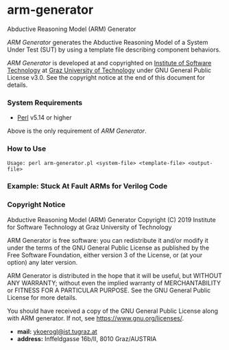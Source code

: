 # arm-generator
Abductive Reasoning Model (ARM) Generator

*ARM Generator* generates the Abductive Reasoning Model of a System Under Test (SUT) by using a template file describing component behaviors.

*ARM Generator* is developed at and copyrighted on [Institute of Software Technology][1] at [Graz University of Technology][2] under GNU General Public License v3.0. See the copyright notice at the end of this document for details.

### System Requirements

* [Perl][3] v5.14 or higher

Above is the only requirement of *ARM Generator*.

### How to Use

```
Usage: perl arm-generator.pl <system-file> <template-file> <output-file>
```

### Example: Stuck At Fault ARMs for Verilog Code

### Copyright Notice

Abductive Reasoning Model (ARM) Generator
Copyright (C) 2019 Institute for Software Technology at Graz University of Technology

ARM Generator is free software: you can redistribute it and/or modify
it under the terms of the GNU General Public License as published by
the Free Software Foundation, either version 3 of the License, or
(at your option) any later version.

ARM Generator is distributed in the hope that it will be useful,
but WITHOUT ANY WARRANTY; without even the implied warranty of
MERCHANTABILITY or FITNESS FOR A PARTICULAR PURPOSE.  See the
GNU General Public License for more details.

You should have received a copy of the GNU General Public License
along with ARM generator. If not, see <https://www.gnu.org/licenses/>.

* **mail:** ykoerogl@ist.tugraz.at
* **address:** Inffeldgasse 16b/II, 8010 Graz/AUSTRIA

[1]: http://www.ist.tugraz.at
[2]: https://www.tugraz.at
[3]: https://www.perl.org/get.html
